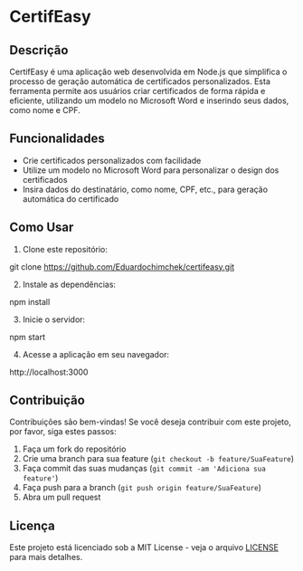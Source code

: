 # CertifEasy

## Descrição

CertifEasy é uma aplicação web desenvolvida em Node.js que simplifica o processo de geração automática de certificados personalizados. Esta ferramenta permite aos usuários criar certificados de forma rápida e eficiente, utilizando um modelo no Microsoft Word e inserindo seus dados, como nome e CPF.

## Funcionalidades

- Crie certificados personalizados com facilidade
- Utilize um modelo no Microsoft Word para personalizar o design dos certificados
- Insira dados do destinatário, como nome, CPF, etc., para geração automática do certificado

## Como Usar

1. Clone este repositório:

git clone https://github.com/Eduardochimchek/certifeasy.git


2. Instale as dependências:

npm install


3. Inicie o servidor:

npm start


4. Acesse a aplicação em seu navegador:

http://localhost:3000


## Contribuição

Contribuições são bem-vindas! Se você deseja contribuir com este projeto, por favor, siga estes passos:

1. Faça um fork do repositório
2. Crie uma branch para sua feature (`git checkout -b feature/SuaFeature`)
3. Faça commit das suas mudanças (`git commit -am 'Adiciona sua feature'`)
4. Faça push para a branch (`git push origin feature/SuaFeature`)
5. Abra um pull request

## Licença

Este projeto está licenciado sob a MIT License - veja o arquivo [LICENSE](LICENSE) para mais detalhes.
